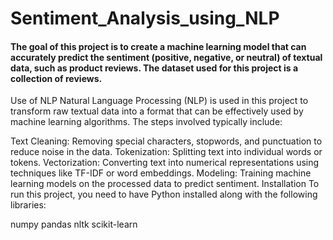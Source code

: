 # Sentiment_Analysis_using_NLP
<h4>The goal of this project is to create a machine learning model that can accurately predict the sentiment (positive, negative, or neutral) of textual data, such as product reviews. The dataset used for this project is a collection of reviews. </h4>

 <p> Use of NLP
Natural Language Processing (NLP) is used in this project to transform raw textual data into a format that can be effectively used by machine learning algorithms. The steps involved typically include:

Text Cleaning: Removing special characters, stopwords, and punctuation to reduce noise in the data.
Tokenization: Splitting text into individual words or tokens.
Vectorization: Converting text into numerical representations using techniques like TF-IDF or word embeddings.
Modeling: Training machine learning models on the processed data to predict sentiment.
Installation
To run this project, you need to have Python installed along with the following libraries:

numpy
pandas
nltk
scikit-learn </p>
